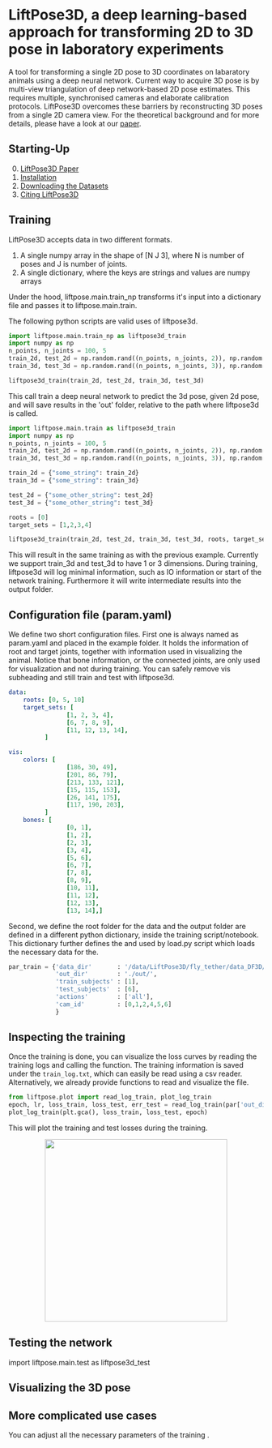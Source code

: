 # LiftPose3D, a deep learning-based approach for transforming 2D to 3D pose in laboratory experiments

A tool for transforming a single 2D pose to 3D coordinates on labaratory animals using a deep neural network. Current way to acquire 3D pose is by multi-view triangulation of deep network-based 2D pose estimates. This requires multiple, synchronised cameras and elaborate calibration protocols. LiftPose3D overcomes these barriers by reconstructing 3D poses from a single 2D camera view. For the theoretical background and for more details, please have a look at our [paper](https://www.biorxiv.org/content/10.1101/2020.09.18.292680v1).

## Starting-Up
0. [LiftPose3D Paper](https://www.biorxiv.org/content/10.1101/2020.09.18.292680v1)
1. [Installation](https://github.com/NeLy-EPFL/LiftPose3D/blob/package_sem/docs/install.md)
2. [Downloading the Datasets](https://github.com/NeLy-EPFL/LiftPose3D/blob/package_sem/docs/dataset.md)
3. [Citing LiftPose3D](https://github.com/NeLy-EPFL/LiftPose3D/blob/package_sem/docs/cite.md)

## Training
LiftPose3D accepts data in two different formats. 
1. A single numpy array in the shape of [N J 3], where N is number of poses and J is number of joints. 
2. A single dictionary, where the keys are strings and values are numpy arrays 

Under the hood, liftpose.main.train_np transforms it's input into a dictionary file and passes it to liftpose.main.train.

The following python scripts are valid uses of liftpose3d.

  ```python
  import liftpose.main.train_np as liftpose3d_train
  import numpy as np
  n_points, n_joints = 100, 5
  train_2d, test_2d = np.random.rand((n_points, n_joints, 2)), np.random.rand((n_points, n_joints, 2))
  train_3d, test_3d = np.random.rand((n_points, n_joints, 3)), np.random.rand((n_points, n_joints, 3))
  
  liftpose3d_train(train_2d, test_2d, train_3d, test_3d)
  ```
  
  This call train a deep neural network to predict the 3d pose, given 2d pose, and will save results in the 'out' folder, relative to the path where liftpose3d is called.
  
  ```python
  import liftpose.main.train as liftpose3d_train
  import numpy as np
  n_points, n_joints = 100, 5
  train_2d, test_2d = np.random.rand((n_points, n_joints, 2)), np.random.rand((n_points, n_joints, 2))
  train_3d, test_3d = np.random.rand((n_points, n_joints, 3)), np.random.rand((n_points, n_joints, 3))
  
  train_2d = {"some_string": train_2d}
  train_3d = {"some_string": train_3d}
  
  test_2d = {"some_other_string": test_2d}
  test_3d = {"some_other_string": test_3d}
  
  roots = [0]
  target_sets = [1,2,3,4]
  
  liftpose3d_train(train_2d, test_2d, train_3d, test_3d, roots, target_sets)
  ```
  This will result in the same training as with the previous example. Currently we support train_3d and test_3d to have 1 or 3 dimensions.
  During training, liftpose3d will log minimal information, such as IO information or start of the network training. Furthermore it will write intermediate     results into the output folder.
  

## Configuration file (param.yaml)
We define two short configuration files. First one is always named as param.yaml and placed in the example folder. It holds the information of root and target joints, together with information used in visualizing the animal. Notice that bone information, or the connected joints, are only used for visualization and not during training. You can safely remove vis subheading and still train and test with liftpose3d. 
  ```yaml
  data:
      roots: [0, 5, 10]
      target_sets: [
                  [1, 2, 3, 4],
                  [6, 7, 8, 9],
                  [11, 12, 13, 14],
            ]

  vis:
      colors: [
                  [186, 30, 49], 
                  [201, 86, 79], 
                  [213, 133, 121],
                  [15, 115, 153],
                  [26, 141, 175],
                  [117, 190, 203],
            ]
      bones: [
                  [0, 1],
                  [1, 2],
                  [2, 3],
                  [3, 4],
                  [5, 6],
                  [6, 7],
                  [7, 8],
                  [8, 9],
                  [10, 11],
                  [11, 12],
                  [12, 13],
                  [13, 14],] 
  ```
  
  Second, we define the root folder for the data and the output folder are defined in a different python dictionary, inside the training script/notebook. This dictionary further defines the and used by load.py script which loads the necessary data for the. 
  
  ```python
  par_train = {'data_dir'       : '/data/LiftPose3D/fly_tether/data_DF3D/',
               'out_dir'        : './out/',
               'train_subjects' : [1],
               'test_subjects'  : [6],
               'actions'        : ['all'],
               'cam_id'         : [0,1,2,4,5,6]
               }
  ```
  

## Inspecting the training  
  
  Once the training is done, you can visualize the loss curves by reading the training logs and calling the function. The training information is saved under the ```train_log.txt```, which can easily be read using a csv reader. Alternatively, we already provide functions to read and visualize the file.
  
  ```python
  from liftpose.plot import read_log_train, plot_log_train
  epoch, lr, loss_train, loss_test, err_test = read_log_train(par['out_dir'])
  plot_log_train(plt.gca(), loss_train, loss_test, epoch)
  ```
  This will plot the training and test losses during the training.
  <p align="center">
   <img src="https://user-images.githubusercontent.com/20509861/110373519-dfc60380-804f-11eb-9bbe-6db6f17c5fc6.png" width="360">
  </p>

  
## Testing the network
  import liftpose.main.test as liftpose3d_test
  
## Visualizing the 3D pose

## More complicated use cases
  You can adjust all the necessary parameters of the training .

